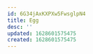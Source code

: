 ```yaml
---
id: 6G34jAxKXPXw5FwsglpN4
title: Egg
desc: ''
updated: 1628601575475
created: 1628601575475
---
```

